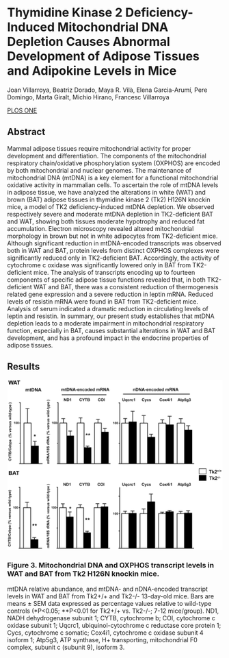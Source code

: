 <!---
title: Thymidine Kinase 2 Deficiency-Induced Mitochondrial DNA Depletion Causes Abnormal Development of Adipose Tissues and Adipokine Levels in Mice
author: Joan Villarroya
author: Beatriz Dorado
author: Maya R. Vilà
author: Elena Garcia-Arumí
author: Pere Domingo
author: Marta Giralt
author: Michio Hirano
author: Francesc Villarroya
date: 2011-12-27
-->

# Thymidine Kinase 2 Deficiency-Induced Mitochondrial DNA Depletion Causes Abnormal Development of Adipose Tissues and Adipokine Levels in Mice

Joan Villarroya, Beatriz Dorado, Maya R. Vilà, Elena Garcia-Arumí, Pere Domingo, Marta Giralt, Michio Hirano, Francesc Villarroya

[PLOS ONE](http://www.plosone.org/article/info:doi/10.1371/journal.pone.0029691)

## Abstract

Mammal adipose tissues require mitochondrial activity for proper development and differentiation. The components of the mitochondrial respiratory chain/oxidative phosphorylation system (OXPHOS) are encoded by both mitochondrial and nuclear genomes. The maintenance of mitochondrial DNA (mtDNA) is a key element for a functional mitochondrial oxidative activity in mammalian cells. To ascertain the role of mtDNA levels in adipose tissue, we have analyzed the alterations in white (WAT) and brown (BAT) adipose tissues in thymidine kinase 2 (Tk2) H126N knockin mice, a model of TK2 deficiency-induced mtDNA depletion. We observed respectively severe and moderate mtDNA depletion in TK2-deficient BAT and WAT, showing both tissues moderate hypotrophy and reduced fat accumulation. Electron microscopy revealed altered mitochondrial morphology in brown but not in white adipocytes from TK2-deficient mice. Although significant reduction in mtDNA-encoded transcripts was observed both in WAT and BAT, protein levels from distinct OXPHOS complexes were significantly reduced only in TK2-deficient BAT. Accordingly, the activity of cytochrome c oxidase was significantly lowered only in BAT from TK2-deficient mice. The analysis of transcripts encoding up to fourteen components of specific adipose tissue functions revealed that, in both TK2-deficient WAT and BAT, there was a consistent reduction of thermogenesis related gene expression and a severe reduction in leptin mRNA. Reduced levels of resistin mRNA were found in BAT from TK2-deficient mice. Analysis of serum indicated a dramatic reduction in circulating levels of leptin and resistin. In summary, our present study establishes that mtDNA depletion leads to a moderate impairment in mitochondrial respiratory function, especially in BAT, causes substantial alterations in WAT and BAT development, and has a profound impact in the endocrine properties of adipose tissues.

## Results

![Figure 3](figure-3.png)

### Figure 3. Mitochondrial DNA and OXPHOS transcript levels in WAT and BAT from Tk2 H126N knockin mice.

mtDNA relative abundance, and mtDNA- and nDNA-encoded transcript levels in WAT and BAT from Tk2+/+ and Tk2-/- 13-day-old mice. Bars are means ± SEM data expressed as percentage values relative to wild-type controls (*P<0.05; **P<0.01 for Tk2+/+ vs. Tk2-/-; 7-12 mice/group). ND1, NADH dehydrogenase subunit 1; CYTB, cytochrome b; COI, cytochrome c oxidase subunit 1; Uqcrc1, ubiquinol-cytochrome c reductase core protein 1; Cycs, cytochrome c somatic; Cox4i1, cytochrome c oxidase subunit 4 isoform 1; Atp5g3, ATP synthase, H+ transporting, mitochondrial F0 complex, subunit c (subunit 9), isoform 3.
